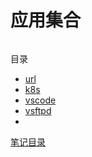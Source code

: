 # 应用集合

```

```

目录

- [url](./app-url.md)
- [k8s](./k8s/readme.md)
- [vscode](./vscode/readme.md)
- [vsftpd](./vsftpd/readme.md)
- []()

[笔记目录](../../README.md)
